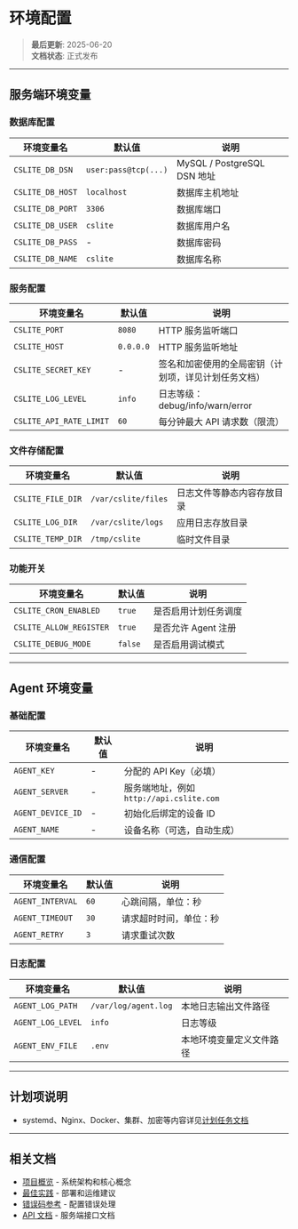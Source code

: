 # 环境配置

> **最后更新**: 2025-06-20  
> **文档状态**: 正式发布

---

## 服务端环境变量

### 数据库配置

| 环境变量名      | 默认值               | 说明                                 |
| --------------- | -------------------- | ------------------------------------ |
| `CSLITE_DB_DSN` | `user:pass@tcp(...)` | MySQL / PostgreSQL DSN 地址          |
| `CSLITE_DB_HOST`| `localhost`          | 数据库主机地址                       |
| `CSLITE_DB_PORT`| `3306`               | 数据库端口                           |
| `CSLITE_DB_USER`| `cslite`             | 数据库用户名                         |
| `CSLITE_DB_PASS`| -                    | 数据库密码                           |
| `CSLITE_DB_NAME`| `cslite`             | 数据库名称                           |

### 服务配置

| 环境变量名              | 默认值               | 说明                                 |
| ----------------------- | -------------------- | ------------------------------------ |
| `CSLITE_PORT`           | `8080`               | HTTP 服务监听端口                    |
| `CSLITE_HOST`           | `0.0.0.0`            | HTTP 服务监听地址                    |
| `CSLITE_SECRET_KEY`     | -                    | 签名和加密使用的全局密钥（计划项，详见计划任务文档） |
| `CSLITE_LOG_LEVEL`      | `info`               | 日志等级：debug/info/warn/error      |
| `CSLITE_API_RATE_LIMIT` | `60`                 | 每分钟最大 API 请求数（限流）        |

### 文件存储配置

| 环境变量名        | 默认值                    | 说明                           |
| ----------------- | ------------------------- | ------------------------------ |
| `CSLITE_FILE_DIR` | `/var/cslite/files`       | 日志文件等静态内容存放目录     |
| `CSLITE_LOG_DIR`  | `/var/cslite/logs`        | 应用日志存放目录               |
| `CSLITE_TEMP_DIR` | `/tmp/cslite`             | 临时文件目录                   |

### 功能开关

| 环境变量名            | 默认值 | 说明                           |
| --------------------- | ------ | ------------------------------ |
| `CSLITE_CRON_ENABLED` | `true` | 是否启用计划任务调度           |
| `CSLITE_ALLOW_REGISTER` | `true` | 是否允许 Agent 注册            |
| `CSLITE_DEBUG_MODE`  | `false`| 是否启用调试模式               |

---

## Agent 环境变量

### 基础配置

| 环境变量名        | 默认值               | 说明                                      |
| ----------------- | -------------------- | ----------------------------------------- |
| `AGENT_KEY`       | -                    | 分配的 API Key（必填）                    |
| `AGENT_SERVER`    | -                    | 服务端地址，例如 `http://api.cslite.com`  |
| `AGENT_DEVICE_ID` | -                    | 初始化后绑定的设备 ID                     |
| `AGENT_NAME`      | -                    | 设备名称（可选，自动生成）                |

### 通信配置

| 环境变量名        | 默认值 | 说明                           |
| ----------------- | ------ | ------------------------------ |
| `AGENT_INTERVAL`  | `60`   | 心跳间隔，单位：秒              |
| `AGENT_TIMEOUT`   | `30`   | 请求超时时间，单位：秒          |
| `AGENT_RETRY`     | `3`    | 请求重试次数                   |

### 日志配置

| 环境变量名        | 默认值               | 说明                           |
| ----------------- | -------------------- | ------------------------------ |
| `AGENT_LOG_PATH`  | `/var/log/agent.log` | 本地日志输出文件路径           |
| `AGENT_LOG_LEVEL` | `info`               | 日志等级                       |
| `AGENT_ENV_FILE`  | `.env`               | 本地环境变量定义文件路径       |

---

## 计划项说明

- systemd、Nginx、Docker、集群、加密等内容详见[计划任务文档](./plans.md)

---

## 相关文档

- [项目概览](../architecture/overview.md) - 系统架构和核心概念
- [最佳实践](./best-practices.md) - 部署和运维建议
- [错误码参考](./error-codes.md) - 配置错误处理
- [API 文档](../api/auth.md) - 服务端接口文档 